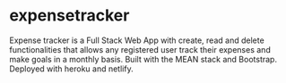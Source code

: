 # expensetracker

Expense tracker is a Full Stack Web App with create, read and
delete functionalities that allows any registered user track
their expenses and make goals in a monthly basis. Built
with the MEAN stack and Bootstrap. Deployed with heroku and netlify.
